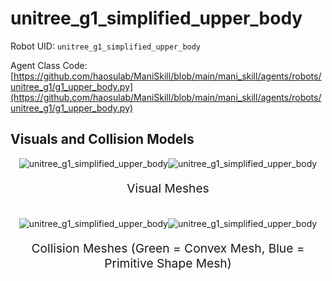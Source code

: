 <!-- THIS IS ALL GENERATED DOCUMENTATION via generate_robot_docs.py. DO NOT MODIFY THIS FILE -->

# unitree_g1_simplified_upper_body

Robot UID: `unitree_g1_simplified_upper_body`

Agent Class Code: [https://github.com/haosulab/ManiSkill/blob/main/mani_skill/agents/robots/unitree_g1/g1_upper_body.py](https://github.com/haosulab/ManiSkill/blob/main/mani_skill/agents/robots/unitree_g1/g1_upper_body.py)

## Visuals and Collision Models

<div>
    <div style="max-width: 100%; display: flex; justify-content: center;">
        <img src="/_static/robot_images/unitree_g1_simplified_upper_body/front_visual.png" style='min-width:min(50%, 100px);max-width:50%;height:auto' alt="unitree_g1_simplified_upper_body">
        <img src="/_static/robot_images/unitree_g1_simplified_upper_body/side_visual.png" style='min-width:min(50%, 100px);max-width:50%;height:auto' alt="unitree_g1_simplified_upper_body">
    </div>
    <p style="text-align: center; font-size: 1.2rem;">Visual Meshes</p>
    <br/>
    <div style="max-width: 100%; display: flex; justify-content: center;">
        <img src="/_static/robot_images/unitree_g1_simplified_upper_body/front_collision.png" style='min-width:min(50%, 100px);max-width:50%;height:auto' alt="unitree_g1_simplified_upper_body">
        <img src="/_static/robot_images/unitree_g1_simplified_upper_body/side_collision.png" style='min-width:min(50%, 100px);max-width:50%;height:auto' alt="unitree_g1_simplified_upper_body">
    </div>
    <p style="text-align: center; font-size: 1.2rem;">Collision Meshes (Green = Convex Mesh, Blue = Primitive Shape Mesh)</p>
</div>
